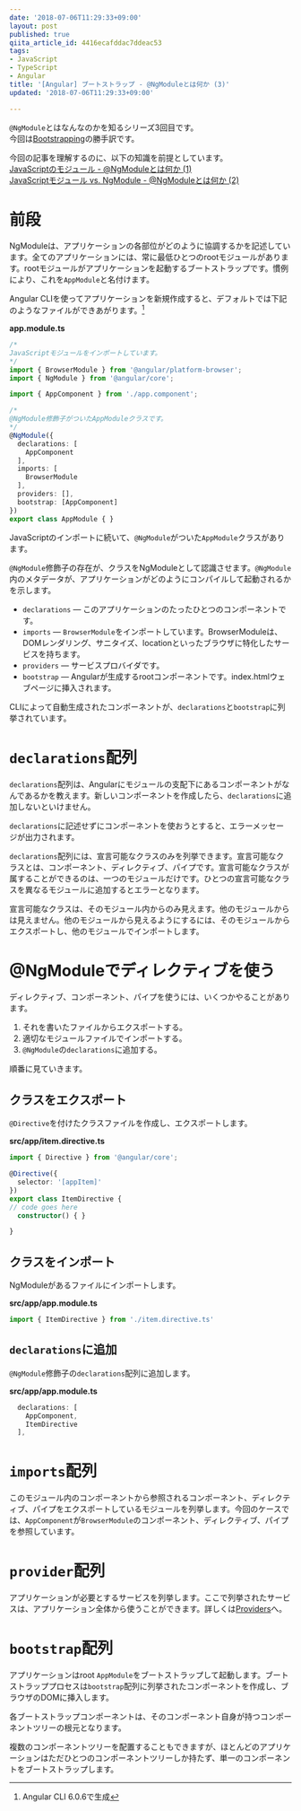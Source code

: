 ```yaml
---
date: '2018-07-06T11:29:33+09:00'
layout: post
published: true
qiita_article_id: 4416ecafddac7ddeac53
tags:
- JavaScript
- TypeScript
- Angular
title: '[Angular] ブートストラップ - @NgModuleとは何か (3)'
updated: '2018-07-06T11:29:33+09:00'

---
```

`@NgModule`とはなんなのかを知るシリーズ3回目です。  
今回は[Bootstrapping](https://angular.io/guide/bootstrapping)の勝手訳です。  
  
今回の記事を理解するのに、以下の知識を前提としています。  
[JavaScriptのモジュール - @NgModuleとは何か (1)](2018-07-05-AngularJavaScript-NgModule1.md)  
[JavaScriptモジュール vs. NgModule - @NgModuleとは何か (2)](2018-07-05-AngularJavaScriptvsNgModule-NgModule2.md)  
  
  
# 前段  
  
NgModuleは、アプリケーションの各部位がどのように協調するかを記述しています。全てのアプリケーションには、常に最低ひとつのrootモジュールがあります。rootモジュールがアプリケーションを起動するブートストラップです。慣例により、これを`AppModule`と名付けます。  
  
Angular CLIを使ってアプリケーションを新規作成すると、デフォルトでは下記のようなファイルができあがります。[^1]  
  
[^1]: Angular CLI 6.0.6で生成  
  
**app.module.ts**  
```ts:app.module.ts
/*
JavaScriptモジュールをインポートしています。
*/
import { BrowserModule } from '@angular/platform-browser';
import { NgModule } from '@angular/core';

import { AppComponent } from './app.component';

/*
@NgModule修飾子がついたAppModuleクラスです。
*/
@NgModule({
  declarations: [
    AppComponent
  ],
  imports: [
    BrowserModule
  ],
  providers: [],
  bootstrap: [AppComponent]
})
export class AppModule { }
```  
  
JavaScriptのインポートに続いて、`@NgModule`がついた`AppModule`クラスがあります。  
  
`@NgModule`修飾子の存在が、クラスをNgModuleとして認識させます。`@NgModule`内のメタデータが、アプリケーションがどのようにコンパイルして起動されるかを示します。  
  
* `declarations` — このアプリケーションのたったひとつのコンポーネントです。  
* `imports` — `BrowserModule`をインポートしています。BrowserModuleは、DOMレンダリング、サニタイズ、locationといったブラウザに特化したサービスを持ちます。  
* `providers` — サービスプロバイダです。  
* `bootstrap` — Angularが生成するrootコンポーネントです。index.htmlウェブページに挿入されます。  
  
CLIによって自動生成されたコンポーネントが、`declarations`と`bootstrap`に列挙されています。  
  
# `declarations`配列  
  
`declarations`配列は、Angularにモジュールの支配下にあるコンポーネントがなんであるかを教えます。新しいコンポーネントを作成したら、`declarations`に追加しないといけません。  
  
`declarations`に記述せずにコンポーネントを使おうとすると、エラーメッセージが出力されます。  
  
`declarations`配列には、宣言可能なクラスのみを列挙できます。宣言可能なクラスとは、コンポーネント、ディレクティブ、パイプです。宣言可能なクラスが属することができるのは、一つのモジュールだけです。ひとつの宣言可能なクラスを異なるモジュールに追加するとエラーとなります。  
  
宣言可能なクラスは、そのモジュール内からのみ見えます。他のモジュールからは見えません。他のモジュールから見えるようにするには、そのモジュールからエクスポートし、他のモジュールでインポートします。  
  
# @NgModuleでディレクティブを使う  
  
ディレクティブ、コンポーネント、パイプを使うには、いくつかやることがあります。  
  
1. それを書いたファイルからエクスポートする。  
2. 適切なモジュールファイルでインポートする。  
3. `@NgModule`の`declarations`に追加する。  
  
順番に見ていきます。  
  
## クラスをエクスポート  
  
`@Directive`を付けたクラスファイルを作成し、エクスポートします。  
  
**src/app/item.directive.ts**  
```ts:src/app/item.directive.ts
import { Directive } from '@angular/core';

@Directive({
  selector: '[appItem]'
})
export class ItemDirective {
// code goes here
  constructor() { }

}
```  
  
## クラスをインポート  
  
NgModuleがあるファイルにインポートします。  
  
**src/app/app.module.ts**  
```ts:src/app/app.module.ts
import { ItemDirective } from './item.directive.ts'
```  
  
## `declarations`に追加  
  
`@NgModule`修飾子の`declarations`配列に追加します。  
  
**src/app/app.module.ts**  
```ts:src/app/app.module.ts
  declarations: [
    AppComponent,
    ItemDirective
  ],
```  
  
# `imports`配列  
  
このモジュール内のコンポーネントから参照されるコンポーネント、ディレクティブ、パイプをエクスポートしているモジュールを列挙します。今回のケースでは、`AppComponent`が`BrowserModule`のコンポーネント、ディレクティブ、パイプを参照しています。  
  
  
# `provider`配列  
  
アプリケーションが必要とするサービスを列挙します。ここで列挙されたサービスは、アプリケーション全体から使うことができます。詳しくは[Providers](https://angular.io/guide/providers)へ。  
  
  
# `bootstrap`配列  
  
アプリケーションはroot `AppModule`をブートストラップして起動します。ブートストラッププロセスは`bootstrap`配列に列挙されたコンポーネントを作成し、ブラウザのDOMに挿入します。  
  
各ブートストラップコンポーネントは、そのコンポーネント自身が持つコンポーネントツリーの根元となります。  
  
複数のコンポーネントツリーを配置することもできますが、ほとんどのアプリケーションはただひとつのコンポーネントツリーしか持たず、単一のコンポーネントをブートストラップします。  
  
  
  
  
